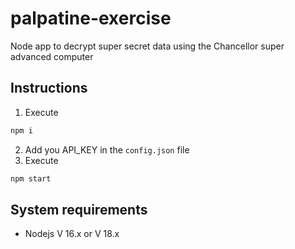 # palpatine-exercise
Node app to decrypt super secret data using the Chancellor super advanced computer

## Instructions
1. Execute 
``` bash
npm i
```
2. Add you API_KEY in the `config.json` file
3. Execute 
``` bash
npm start
```
## System requirements
* Nodejs V 16.x or V 18.x